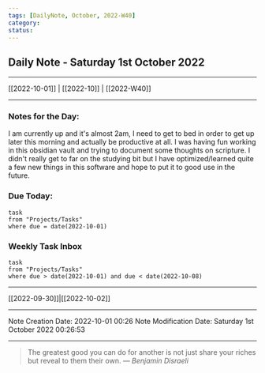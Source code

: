 ```yaml
---
tags: [DailyNote, October, 2022-W40]
category:
status:
---
```


## Daily Note - Saturday 1st October 2022

---
[[2022-10-01]] | [[2022-10]] | [[2022-W40]]

---

### Notes for the Day:

I am currently up and it's almost 2am, I need to get to bed in order to get up later this morning and actually be productive at all.  I was having fun working in this obsidian vault and trying to document some thoughts on scripture. I didn't really get to far on the studying bit but I have optimized/learned quite a few new things in this software and hope to put it to good use in the future.

### Due Today:
```dataview
task
from "Projects/Tasks"
where due = date(2022-10-01)
```

### Weekly Task Inbox
```dataview
task
from "Projects/Tasks"
where due > date(2022-10-01) and due < date(2022-10-08)
```

---
[[2022-09-30]]|[[2022-10-02]]

---

Note Creation Date: 2022-10-01 00:26
Note Modification Date: Saturday 1st October 2022 00:26:53 

--- 
> The greatest good you can do for another is not just share your riches but reveal to them their own.
> — <cite>Benjamin Disraeli</cite>